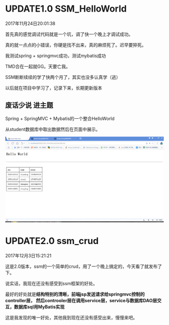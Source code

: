 # UPDATE1.0   SSM_HelloWorld

2017年11月24日20:01:38

首先真的感觉调试代码就是一个坑，调了快一个晚上才调试成功。

真的就一点点的小错误，你硬是找不出来，真的麻烦死了。迟早要猝死。

我测试spring + springmvc成功，测试mybatis成功

TMD合在一起就GG。天要亡我。

SSM断断续续的学了快两个月了，其实也没多认真学（逃）

以后就在项目中学习了，记录下来，长期更新版本

## 废话少说 进主题

Spring + SpringMVC + Mybatis的一个整合HelloWorld

从student数据库中取出数据然后在页面中展示。

![Image text](https://github.com/wenbochang888/SSM/blob/master/img/HelloWorld.png)

# UPDATE2.0 ssm_crud

2017年12月3日15:21:21

这是2.0版本，ssm的一个简单的crud，用了一个晚上搞定的，今天看了就发布了下。

说实话，我现在还没有感受到ssm框架的好处。

最好的好处就是**结构特别的清晰，前端jsp发送请求给springmvc控制的controller层，
然后controoler层在调用service层，service与数据库DAO层交互，数据库sql用MyBatis实现**

这是我发现的唯一好处，其他我到现在还没有感受出来，慢慢来吧。
